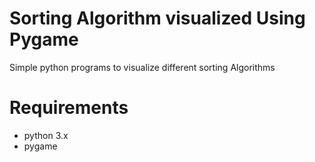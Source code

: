 # Sorting Algorithm visualized Using Pygame
Simple python programs to visualize different sorting Algorithms 
# Requirements 
- python 3.x
- pygame
